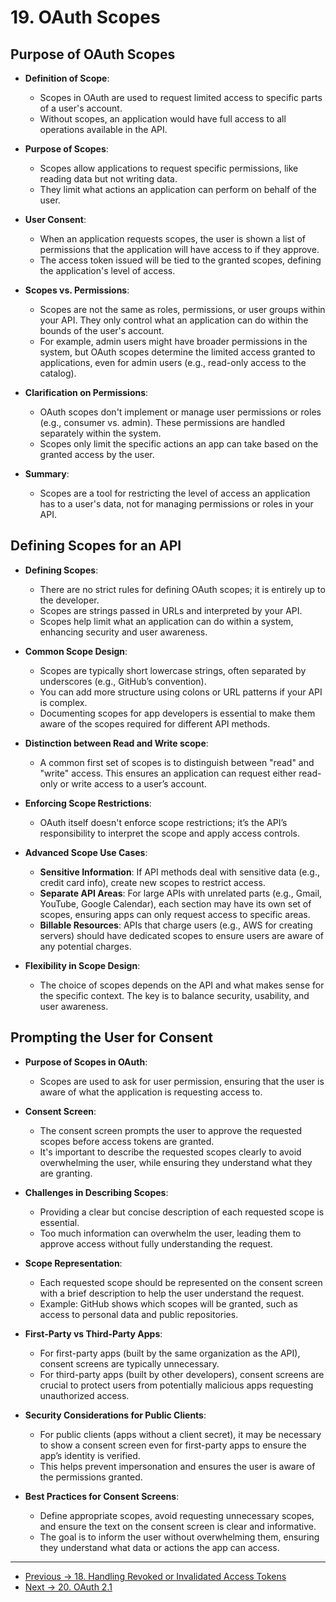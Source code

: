 # 19. OAuth Scopes

## Purpose of OAuth Scopes

- **Definition of Scope**:

  - Scopes in OAuth are used to request limited access to specific parts of a user's account.
  - Without scopes, an application would have full access to all operations available in the API.

- **Purpose of Scopes**:

  - Scopes allow applications to request specific permissions, like reading data but not writing data.
  - They limit what actions an application can perform on behalf of the user.

- **User Consent**:

  - When an application requests scopes, the user is shown a list of permissions that the application will have access to if they approve.
  - The access token issued will be tied to the granted scopes, defining the application's level of access.

- **Scopes vs. Permissions**:

  - Scopes are not the same as roles, permissions, or user groups within your API. They only control what an application can do within the bounds of the user's account.
  - For example, admin users might have broader permissions in the system, but OAuth scopes determine the limited access granted to applications, even for admin users (e.g., read-only access to the catalog).

- **Clarification on Permissions**:

  - OAuth scopes don't implement or manage user permissions or roles (e.g., consumer vs. admin). These permissions are handled separately within the system.
  - Scopes only limit the specific actions an app can take based on the granted access by the user.

- **Summary**:
  - Scopes are a tool for restricting the level of access an application has to a user's data, not for managing permissions or roles in your API.

## Defining Scopes for an API

- **Defining Scopes**:

  - There are no strict rules for defining OAuth scopes; it is entirely up to the developer.
  - Scopes are strings passed in URLs and interpreted by your API.
  - Scopes help limit what an application can do within a system, enhancing security and user awareness.

- **Common Scope Design**:

  - Scopes are typically short lowercase strings, often separated by underscores (e.g., GitHub’s convention).
  - You can add more structure using colons or URL patterns if your API is complex.
  - Documenting scopes for app developers is essential to make them aware of the scopes required for different API methods.

- **Distinction between Read and Write scope**:

  - A common first set of scopes is to distinguish between "read" and "write" access. This ensures an application can request either read-only or write access to a user’s account.

- **Enforcing Scope Restrictions**:

  - OAuth itself doesn't enforce scope restrictions; it’s the API’s responsibility to interpret the scope and apply access controls.

- **Advanced Scope Use Cases**:

  - **Sensitive Information**: If API methods deal with sensitive data (e.g., credit card info), create new scopes to restrict access.
  - **Separate API Areas**: For large APIs with unrelated parts (e.g., Gmail, YouTube, Google Calendar), each section may have its own set of scopes, ensuring apps can only request access to specific areas.
  - **Billable Resources**: APIs that charge users (e.g., AWS for creating servers) should have dedicated scopes to ensure users are aware of any potential charges.

- **Flexibility in Scope Design**:
  - The choice of scopes depends on the API and what makes sense for the specific context. The key is to balance security, usability, and user awareness.

## Prompting the User for Consent

- **Purpose of Scopes in OAuth**:

  - Scopes are used to ask for user permission, ensuring that the user is aware of what the application is requesting access to.

- **Consent Screen**:

  - The consent screen prompts the user to approve the requested scopes before access tokens are granted.
  - It's important to describe the requested scopes clearly to avoid overwhelming the user, while ensuring they understand what they are granting.

- **Challenges in Describing Scopes**:

  - Providing a clear but concise description of each requested scope is essential.
  - Too much information can overwhelm the user, leading them to approve access without fully understanding the request.

- **Scope Representation**:

  - Each requested scope should be represented on the consent screen with a brief description to help the user understand the request.
  - Example: GitHub shows which scopes will be granted, such as access to personal data and public repositories.

- **First-Party vs Third-Party Apps**:

  - For first-party apps (built by the same organization as the API), consent screens are typically unnecessary.
  - For third-party apps (built by other developers), consent screens are crucial to protect users from potentially malicious apps requesting unauthorized access.

- **Security Considerations for Public Clients**:

  - For public clients (apps without a client secret), it may be necessary to show a consent screen even for first-party apps to ensure the app’s identity is verified.
  - This helps prevent impersonation and ensures the user is aware of the permissions granted.

- **Best Practices for Consent Screens**:
  - Define appropriate scopes, avoid requesting unnecessary scopes, and ensure the text on the consent screen is clear and informative.
  - The goal is to inform the user without overwhelming them, ensuring they understand what data or actions the app can access.

<hr>

- [Previous -> 18. Handling Revoked or Invalidated Access Tokens](18.%20Handling%20Revoked%20or%20Invalidated%20Access%20Tokens.md)
- [Next -> 20. OAuth 2.1](20.%20OAuth%202.1.md)
